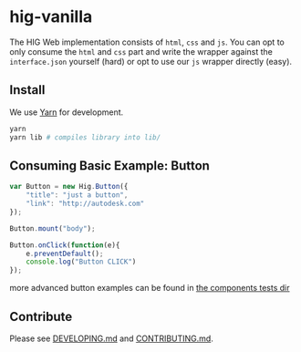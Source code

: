 # hig-vanilla
The HIG Web implementation consists of `html`, `css` and `js`. You can opt to only consume the `html` and `css` part and write the wrapper against the `interface.json` yourself (hard) or opt to use our `js` wrapper directly (easy).

## Install

We use [Yarn](https://yarnpkg.com) for development.

```bash
yarn
yarn lib # compiles library into lib/
```

## Consuming Basic Example: Button
```javascript
var Button = new Hig.Button({
    "title": "just a button",
    "link": "http://autodesk.com"
});

Button.mount("body");

Button.onClick(function(e){
    e.preventDefault();
    console.log("Button CLICK")
});
```

more advanced button examples can be found in [the components tests dir](src/components/button/tests/tests-button.html)

## Contribute

Please see [DEVELOPING.md](./DEVELOPING.md) and [CONTRIBUTING.md](../../CONTRIBUTING.md).
